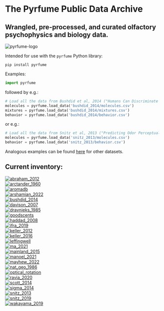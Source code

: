 # The Pyrfume Public Data Archive
## Wrangled, pre-processed, and curated olfactory psychophysics and biology data.

![pyrfume-logo](https://avatars.githubusercontent.com/u/34174393)

Intended for use with the `pyrfume` Python library:
```console
pip install pyrfume
```

Examples:
```python
import pyrfume
```
followed by e.g.:

```python
# Load all the data from Bushdid et al, 2014 ("Humans Can Discriminate More than 1 Trillion Olfactory Stimuli")
molecules = pyrfume.load_data('bushdid_2014/molecules.csv')
mixtures = pyrfume.load_data('bushdid_2014/mixtures.csv')
behavior = pyrfume.load_data('bushdid_2014/behavior.csv')
```
or e.g.:

```python
# Load all the data from Snitz et al, 2013 ("Predicting Odor Perceptual Similarity from Odor Structure")
molecules = pyrfume.load_data('snitz_2013/molecules.csv')
behavior = pyrfume.load_data('snitz_2013/behavior.csv')
```

Analogous examples can be found [here](code_examples.py) for other datasets.

## Current inventory:
[![abraham_2012](https://img.shields.io/static/v1?label=&nbsp;&message=abraham_2012&color=eeeeee)](#) [![<human>](https://img.shields.io/static/v1?label=organism&message=human&color=d4dc7f)](#) [![<threshold>](https://img.shields.io/static/v1?label=data&message=threshold&color=ff0000)](#) [![<academic>](https://img.shields.io/static/v1?label=source&message=academic&color=ff562b)](#) <br>[![arctander_1960](https://img.shields.io/static/v1?label=&nbsp;&message=arctander_1960&color=eeeeee)](#) [![<human>](https://img.shields.io/static/v1?label=organism&message=human&color=d4dc7f)](#) [![<odorCharacter>](https://img.shields.io/static/v1?label=data&message=odorCharacter&color=2adcdc)](#) <br>[![aromadb](https://img.shields.io/static/v1?label=&nbsp;&message=aromadb&color=eeeeee)](#) <br>[![arshamian_2022](https://img.shields.io/static/v1?label=&nbsp;&message=arshamian_2022&color=eeeeee)](#) [![<human>](https://img.shields.io/static/v1?label=organism&message=human&color=d4dc7f)](#) [![<pleasantness>](https://img.shields.io/static/v1?label=data&message=pleasantness&color=ffa256)](#) [![<academic>](https://img.shields.io/static/v1?label=source&message=academic&color=ff562b)](#) <br>[![bushdid_2014](https://img.shields.io/static/v1?label=&nbsp;&message=bushdid_2014&color=eeeeee)](#) [![<human>](https://img.shields.io/static/v1?label=organism&message=human&color=d4dc7f)](#) [![<odorCharacter>](https://img.shields.io/static/v1?label=data&message=odorCharacter&color=2adcdc)](#) [![<academic>](https://img.shields.io/static/v1?label=source&message=academic&color=ff562b)](#) <br>[![davison_2007](https://img.shields.io/static/v1?label=&nbsp;&message=davison_2007&color=eeeeee)](#) <br>[![dravnieks_1985](https://img.shields.io/static/v1?label=&nbsp;&message=dravnieks_1985&color=eeeeee)](#) [![<human>](https://img.shields.io/static/v1?label=organism&message=human&color=d4dc7f)](#) [![<odorCharacter>](https://img.shields.io/static/v1?label=data&message=odorCharacter&color=2adcdc)](#) [![<academic>](https://img.shields.io/static/v1?label=source&message=academic&color=ff562b)](#) <br>[![goodscents](https://img.shields.io/static/v1?label=&nbsp;&message=goodscents&color=eeeeee)](#) [![<human>](https://img.shields.io/static/v1?label=organism&message=human&color=d4dc7f)](#) [![<odorCharacter>](https://img.shields.io/static/v1?label=data&message=odorCharacter&color=2adcdc)](#) <br>[![haddad_2008](https://img.shields.io/static/v1?label=&nbsp;&message=haddad_2008&color=eeeeee)](#) [![<human>](https://img.shields.io/static/v1?label=organism&message=human&color=d4dc7f)](#) [![<rodent>](https://img.shields.io/static/v1?label=organism&message=rodent&color=7f00ff)](#) [![<academic>](https://img.shields.io/static/v1?label=source&message=academic&color=ff562b)](#) <br>[![ifra_2019](https://img.shields.io/static/v1?label=&nbsp;&message=ifra_2019&color=eeeeee)](#) [![<human>](https://img.shields.io/static/v1?label=organism&message=human&color=d4dc7f)](#) [![<odorCharacter>](https://img.shields.io/static/v1?label=data&message=odorCharacter&color=2adcdc)](#) <br>[![keller_2012](https://img.shields.io/static/v1?label=&nbsp;&message=keller_2012&color=eeeeee)](#) [![<human>](https://img.shields.io/static/v1?label=organism&message=human&color=d4dc7f)](#) [![<intensity>](https://img.shields.io/static/v1?label=data&message=intensity&color=9cfaa3)](#) [![<pleasantness>](https://img.shields.io/static/v1?label=data&message=pleasantness&color=ffa256)](#) [![<odorCharacter>](https://img.shields.io/static/v1?label=data&message=odorCharacter&color=2adcdc)](#) [![<threshold>](https://img.shields.io/static/v1?label=data&message=threshold&color=ff0000)](#) [![<academic>](https://img.shields.io/static/v1?label=source&message=academic&color=ff562b)](#) <br>[![keller_2016](https://img.shields.io/static/v1?label=&nbsp;&message=keller_2016&color=eeeeee)](#) [![<human>](https://img.shields.io/static/v1?label=organism&message=human&color=d4dc7f)](#) [![<intensity>](https://img.shields.io/static/v1?label=data&message=intensity&color=9cfaa3)](#) [![<pleasantness>](https://img.shields.io/static/v1?label=data&message=pleasantness&color=ffa256)](#) [![<familiarity>](https://img.shields.io/static/v1?label=&nbsp;&message=familiarity&color=4756fb)](#) [![<odorCharacter>](https://img.shields.io/static/v1?label=data&message=odorCharacter&color=2adcdc)](#) [![<academic>](https://img.shields.io/static/v1?label=source&message=academic&color=ff562b)](#) <br>[![leffingwell](https://img.shields.io/static/v1?label=&nbsp;&message=leffingwell&color=eeeeee)](#) [![<human>](https://img.shields.io/static/v1?label=organism&message=human&color=d4dc7f)](#) [![<odorCharacter>](https://img.shields.io/static/v1?label=data&message=odorCharacter&color=2adcdc)](#) <br>[![ma_2021](https://img.shields.io/static/v1?label=&nbsp;&message=ma_2021&color=eeeeee)](#) [![<human>](https://img.shields.io/static/v1?label=organism&message=human&color=d4dc7f)](#) [![<intensity>](https://img.shields.io/static/v1?label=data&message=intensity&color=9cfaa3)](#) [![<pleasantness>](https://img.shields.io/static/v1?label=data&message=pleasantness&color=ffa256)](#) [![<mixtures>](https://img.shields.io/static/v1?label=stimuli&message=mixtures&color=0fa2ef)](#) [![<academic>](https://img.shields.io/static/v1?label=source&message=academic&color=ff562b)](#) <br>[![mainland_2015](https://img.shields.io/static/v1?label=&nbsp;&message=mainland_2015&color=eeeeee)](#) [![<human>](https://img.shields.io/static/v1?label=organism&message=human&color=d4dc7f)](#) [![<receptorResponse>](https://img.shields.io/static/v1?label=data&message=receptorResponse&color=62fac3)](#) [![<academic>](https://img.shields.io/static/v1?label=source&message=academic&color=ff562b)](#) <br>[![manoel_2021](https://img.shields.io/static/v1?label=&nbsp;&message=manoel_2021&color=eeeeee)](#) [![<rodent>](https://img.shields.io/static/v1?label=organism&message=rodent&color=7f00ff)](#) [![<odorCharacter>](https://img.shields.io/static/v1?label=data&message=odorCharacter&color=2adcdc)](#) [![<academic>](https://img.shields.io/static/v1?label=source&message=academic&color=ff562b)](#) <br>[![mayhew_2022](https://img.shields.io/static/v1?label=&nbsp;&message=mayhew_2022&color=eeeeee)](#) [![<human>](https://img.shields.io/static/v1?label=organism&message=human&color=d4dc7f)](#) [![<academic>](https://img.shields.io/static/v1?label=source&message=academic&color=ff562b)](#) <br>[![nat_geo_1986](https://img.shields.io/static/v1?label=&nbsp;&message=nat_geo_1986&color=eeeeee)](#) [![<human>](https://img.shields.io/static/v1?label=organism&message=human&color=d4dc7f)](#) [![<odorCharacter>](https://img.shields.io/static/v1?label=data&message=odorCharacter&color=2adcdc)](#) <br>[![optical_rotation](https://img.shields.io/static/v1?label=&nbsp;&message=optical_rotation&color=eeeeee)](#) <br>[![ravia_2020](https://img.shields.io/static/v1?label=&nbsp;&message=ravia_2020&color=eeeeee)](#) [![<human>](https://img.shields.io/static/v1?label=organism&message=human&color=d4dc7f)](#) [![<odorCharacter>](https://img.shields.io/static/v1?label=data&message=odorCharacter&color=2adcdc)](#) [![<mixtures>](https://img.shields.io/static/v1?label=stimuli&message=mixtures&color=0fa2ef)](#) [![<academic>](https://img.shields.io/static/v1?label=source&message=academic&color=ff562b)](#) <br>[![scott_2014](https://img.shields.io/static/v1?label=&nbsp;&message=scott_2014&color=eeeeee)](#) [![<rodent>](https://img.shields.io/static/v1?label=organism&message=rodent&color=7f00ff)](#) [![<academic>](https://img.shields.io/static/v1?label=source&message=academic&color=ff562b)](#) <br>[![sigma_2014](https://img.shields.io/static/v1?label=&nbsp;&message=sigma_2014&color=eeeeee)](#) [![<human>](https://img.shields.io/static/v1?label=organism&message=human&color=d4dc7f)](#) [![<odorCharacter>](https://img.shields.io/static/v1?label=data&message=odorCharacter&color=2adcdc)](#) <br>[![snitz_2013](https://img.shields.io/static/v1?label=&nbsp;&message=snitz_2013&color=eeeeee)](#) [![<human>](https://img.shields.io/static/v1?label=organism&message=human&color=d4dc7f)](#) [![<odorCharacter>](https://img.shields.io/static/v1?label=data&message=odorCharacter&color=2adcdc)](#) [![<mixtures>](https://img.shields.io/static/v1?label=stimuli&message=mixtures&color=0fa2ef)](#) [![<academic>](https://img.shields.io/static/v1?label=source&message=academic&color=ff562b)](#) <br>[![snitz_2019](https://img.shields.io/static/v1?label=&nbsp;&message=snitz_2019&color=eeeeee)](#) [![<human>](https://img.shields.io/static/v1?label=organism&message=human&color=d4dc7f)](#) [![<intensity>](https://img.shields.io/static/v1?label=data&message=intensity&color=9cfaa3)](#) [![<odorCharacter>](https://img.shields.io/static/v1?label=data&message=odorCharacter&color=2adcdc)](#) [![<academic>](https://img.shields.io/static/v1?label=source&message=academic&color=ff562b)](#) <br>[![wakayama_2019](https://img.shields.io/static/v1?label=&nbsp;&message=wakayama_2019&color=eeeeee)](#) [![<human>](https://img.shields.io/static/v1?label=organism&message=human&color=d4dc7f)](#) [![<intensity>](https://img.shields.io/static/v1?label=data&message=intensity&color=9cfaa3)](#) <br>
